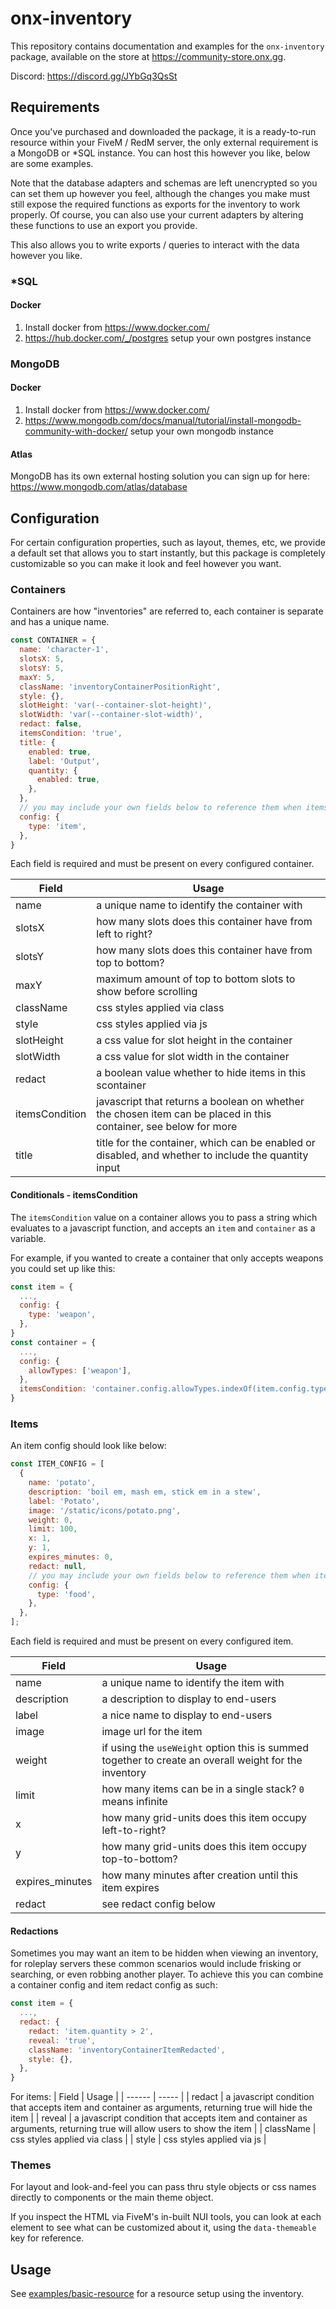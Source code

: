 # onx-inventory

This repository contains documentation and examples for the `onx-inventory` package, available on the store at https://community-store.onx.gg.

Discord: https://discord.gg/JYbGq3QsSt

## Requirements

Once you've purchased and downloaded the package, it is a ready-to-run resource within your FiveM / RedM server, the only external requirement is a MongoDB or *SQL instance. You can host this however you like, below are some examples.

Note that the database adapters and schemas are left unencrypted so you can set them up however you feel, although the changes you make must still expose the required functions as exports for the inventory to work properly. Of course, you can also use your current adapters by altering these functions to use an export you provide.

This also allows you to write exports / queries to interact with the data however you like.

### *SQL

#### Docker

1. Install docker from https://www.docker.com/
1. https://hub.docker.com/_/postgres setup your own postgres instance

### MongoDB

#### Docker

1. Install docker from https://www.docker.com/
1. https://www.mongodb.com/docs/manual/tutorial/install-mongodb-community-with-docker/ setup your own mongodb instance

#### Atlas

MongoDB has its own external hosting solution you can sign up for here: https://www.mongodb.com/atlas/database

## Configuration

For certain configuration properties, such as layout, themes, etc, we provide a default set that allows you to start instantly, but this package is completely customizable so you can make it look and feel however you want.

### Containers

Containers are how "inventories" are referred to, each container is separate and has a unique name.

```javascript
const CONTAINER = {
  name: 'character-1',
  slotsX: 5,
  slotsY: 5,
  maxY: 5,
  className: 'inventoryContainerPositionRight',
  style: {},
  slotHeight: 'var(--container-slot-height)',
  slotWidth: 'var(--container-slot-width)',
  redact: false,
  itemsCondition: 'true',
  title: {
    enabled: true,
    label: 'Output',
    quantity: {
      enabled: true,
    },
  },
  // you may include your own fields below to reference them when items are passed thru to js functions as variables
  config: {
    type: 'item',
  },
}
```

Each field is required and must be present on every configured container.

| Field | Usage |
| ------ | ----- |
| name | a unique name to identify the container with |
| slotsX | how many slots does this container have from left to right? |
| slotsY | how many slots does this container have from top to bottom? |
| maxY | maximum amount of top to bottom slots to show before scrolling |
| className | css styles applied via class |
| style | css styles applied via js |
| slotHeight | a css value for slot height in the container |
| slotWidth | a css value for slot width in the container |
| redact | a boolean value whether to hide items in this scontainer |
| itemsCondition | javascript that returns a boolean on whether the chosen item can be placed in this container, see below for more |
| title | title for the container, which can be enabled or disabled, and whether to include the quantity input |

#### Conditionals - itemsCondition

The `itemsCondition` value on a container allows you to pass a string which evaluates to a javascript function, and accepts an `item` and `container` as a variable.

For example, if you wanted to create a container that only accepts weapons you could set up like this:

```javascript
const item = {
  ...,
  config: {
    type: 'weapon',
  },
}
const container = {
  ...,
  config: {
    allowTypes: ['weapon'],
  },
  itemsCondition: 'container.config.allowTypes.indexOf(item.config.type) !== -1',
}
```

### Items

An item config should look like below:

```javascript
const ITEM_CONFIG = [
  {
    name: 'potato',
    description: 'boil em, mash em, stick em in a stew',
    label: 'Potato',
    image: '/static/icons/potato.png',
    weight: 0,
    limit: 100,
    x: 1,
    y: 1,
    expires_minutes: 0,
    redact: null,
    // you may include your own fields below to reference them when items are passed thru to js functions as variables
    config: {
      type: 'food',
    },
  },
];
```

Each field is required and must be present on every configured item.

| Field | Usage |
| ------ | ----- |
| name | a unique name to identify the item with |
| description | a description to display to end-users |
| label | a nice name to display to end-users |
| image | image url for the item |
| weight | if using the `useWeight` option this is summed together to create an overall weight for the inventory |
| limit | how many items can be in a single stack? `0` means infinite |
| x | how many grid-units does this item occupy left-to-right? |
| y | how many grid-units does this item occupy top-to-bottom? |
| expires_minutes | how many minutes after creation until this item expires |
| redact | see redact config below |

#### Redactions

Sometimes you may want an item to be hidden when viewing an inventory, for roleplay servers these common scenarios would include frisking or searching, or even robbing another player. To achieve this you can combine a container config and item redact config as such:

```javascript
const item = {
  ...,
  redact: {
    redact: 'item.quantity > 2',
    reveal: 'true',
    className: 'inventoryContainerItemRedacted',
    style: {},
  },
}
```

For items: 
| Field | Usage |
| ------ | ----- |
| redact | a javascript condition that accepts item and container as arguments, returning true will hide the item |
| reveal | a javascript condition that accepts item and container as arguments, returning true will allow users to show the item |
| className | css styles applied via class |
| style | css styles applied via js |

### Themes

For layout and look-and-feel you can pass thru style objects or css names directly to components or the main theme object.

If you inspect the HTML via FiveM's in-built NUI tools, you can look at each element to see what can be customized about it, using the `data-themeable` key for reference.

## Usage

See [examples/basic-resource](https://github.com/onxgg/rockstar/tree/main/onx-inventory/examples/basic-resource) for a resource setup using the inventory.

